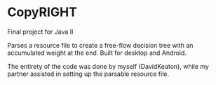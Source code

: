 # CopyRIGHT
Final project for Java II

Parses a resource file to create a free-flow decision tree with an accumulated weight at the end. Built for desktop and Android.

The entirety of the code was done by myself (DavidKeaton), while my partner assisted in setting up the parsable resource file.
